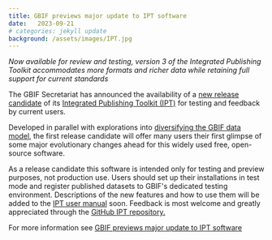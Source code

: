 ```yaml
---
title: GBIF previews major update to IPT software
date:   2023-09-21
# categories: jekyll update
background: /assets/images/IPT.jpg
---
```


*Now available for review and testing, version 3 of the Integrated Publishing Toolkit accommodates more
formats and richer data while retaining full support for current standards*

The GBIF Secretariat has announced the availability of a [new release candidate](https://ipt.gbif-uat.org/manual/en/ipt/latest/releases) of its
[Integrated Publishing Toolkit (IPT)](https://www.gbif.org/ipt) for testing and feedback by current users.

Developed in parallel with explorations into [diversifying the GBIF data model](https://www.gbif.org/new-data-model), the first release candidate
will offer many users their first glimpse of some major evolutionary changes ahead for this widely used free, open-source software.

As a release candidate this software is intended only for testing and preview purposes, not production use.  Users should set up their
installations in test mode and register published datasets to GBIF's dedicated testing environment. Descriptions of the new features and 
how to use them will be added to the [IPT user manual](https://ipt.gbif.org/manual/en/ipt/latest/) soon.
Feedback is most welcome and greatly appreciated through the [GitHub IPT repository.](https://github.com/gbif/ipt/)

For more information see [GBIF previews major update to IPT software](https://www.gbif.org/news/4AsCd7TXg6iCZh328H0yPp/gbif-previews-major-update-to-ipt-software)

